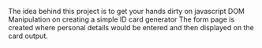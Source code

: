 The idea behind this project is to get your hands dirty on javascript DOM Manipulation on creating a simple ID card generator
The form page is created where personal details would be entered and then displayed on the card output.
